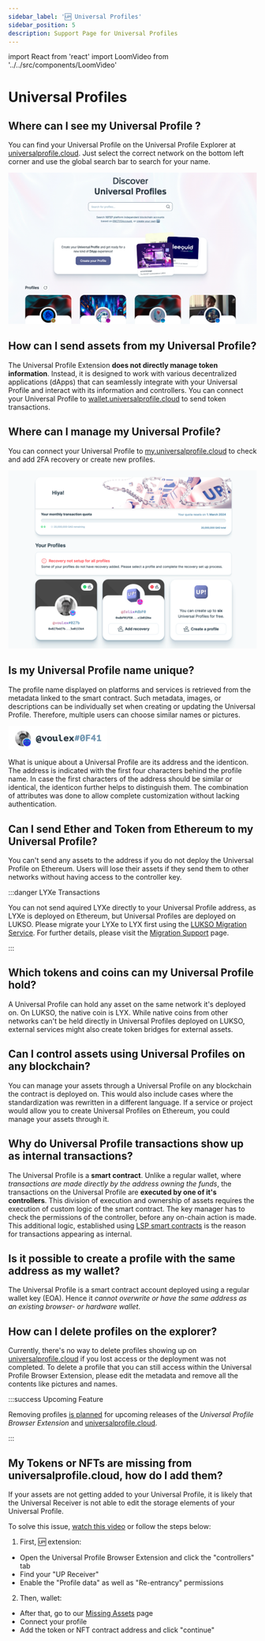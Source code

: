 ```yaml
---
sidebar_label: '🆙 Universal Profiles'
sidebar_position: 5
description: Support Page for Universal Profiles
---
```


import React from 'react'
import LoomVideo from '../../src/components/LoomVideo'

# Universal Profiles

## Where can I see my Universal Profile ?

You can find your Universal Profile on the Universal Profile Explorer at [universalprofile.cloud](https://universalprofile.cloud/). Just select the correct network on the bottom left corner and use the global search bar to search for your name.

![Universal Profile Explorer](../../static/img/general/up-cloud.png)

## How can I send assets from my Universal Profile?

The Universal Profile Extension **does not directly manage token information**. Instead, it is designed to work with various decentralized applications (dApps) that can seamlessly integrate with your Universal Profile and interact with its information and controllers. You can connect your Universal Profile to [wallet.universalprofile.cloud](https://wallet.universalprofile.cloud/) to send token transactions.

<LoomVideo src="https://www.loom.com/embed/47b4f4e671b248219cac48726358a791?sid=a88bd596-8860-4677-83c9-33384ccfdcb1" />

## Where can I manage my Universal Profile?

You can connect your Universal Profile to [my.universalprofile.cloud](https://my.universalprofile.cloud/) to check and add 2FA recovery or create new profiles.

![Universal Profile Management](../../static/img/general/recovery-dashboard.png)

## Is my Universal Profile name unique?

The profile name displayed on platforms and services is retrieved from the metadata linked to the smart contract. Such metadata, images, or descriptions can be individually set when creating or updating the Universal Profile. Therefore, multiple users can choose similar names or pictures.

<div style={{textAlign: 'center'}}>

<img
    src="/img/general/profile-name.png"
    alt="Universal Profile Name"
    width="200"
/>

</div>

What is unique about a Universal Profile are its address and the identicon. The address is indicated with the first four characters behind the profile name. In case the first characters of the address should be similar or identical, the identicon further helps to distinguish them. The combination of attributes was done to allow complete customization without lacking authentication.

## Can I send Ether and Token from Ethereum to my Universal Profile?

You can't send any assets to the address if you do not deploy the Universal Profile on Ethereum. Users will lose their assets if they send them to other networks without having access to the controller key.

:::danger LYXe Transactions

You can not send aquired LYXe directly to your Universal Profile address, as LYXe is deployed on Ethereum, but Universal Profiles are deployed on LUKSO. Please migrate your LYXe to LYX first using the [LUKSO Migration Service](https://migrate.lukso.network/). For further details, please visit the [Migration Support](../migration/introduction.md) page.

:::

## Which tokens and coins can my Universal Profile hold?

A Universal Profile can hold any asset on the same network it's deployed on. On LUKSO, the native coin is LYX. While native coins from other networks can't be held directly in Universal Profiles deployed on LUKSO, external services might also create token bridges for external assets.

## Can I control assets using Universal Profiles on any blockchain?

You can manage your assets through a Universal Profile on any blockchain the contract is deployed on. This would also include cases where the standardization was rewritten in a different language. If a service or project would allow you to create Universal Profiles on Ethereum, you could manage your assets through it.

## Why do Universal Profile transactions show up as internal transactions?

The Universal Profile is a **smart contract**. Unlike a regular wallet, where _transactions are made directly by the address owning the funds_, the transactions on the Universal Profile are **executed by one of it's controllers**. This division of execution and ownership of assets requires the execution of custom logic of the smart contract. The key manager has to check the permissions of the controller, before any on-chain action is made. This additional logic, established using [LSP smart contracts](https://docs.lukso.tech/standards/introduction) is the reason for transactions appearing as internal.

## Is it possible to create a profile with the same address as my wallet?

The Universal Profile is a smart contract account deployed using a regular wallet key (EOA). Hence it _cannot overwrite or have the same address as an existing browser- or hardware wallet_.

## How can I delete profiles on the explorer?

Currently, there's no way to delete profiles showing up on [universalprofile.cloud](https://universalprofile.cloud/) if you lost access or the deployment was not completed. To delete a profile that you can still access within the Universal Profile Browser Extension, please edit the metadata and remove all the contents like pictures and names.

:::success Upcoming Feature

Removing profiles [is planned](./feature-requests.md) for upcoming releases of the _Universal Profile Browser Extension_ and [universalprofile.cloud](https://universalprofile.cloud).

:::

## My Tokens or NFTs are missing from universalprofile.cloud, how do I add them?

If your assets are not getting added to your Universal Profile, it is likely that the Universal Receiver is not able to edit the storage elements of your Universal Profile.

To solve this issue, [watch this video](https://www.loom.com/share/ff12158265e6482d837d5f9d420b87dd) or follow the steps below:

1. First, 🆙 extension:

- Open the Universal Profile Browser Extension and click the "controllers" tab
- Find your "UP Receiver"
- Enable the "Profile data" as well as "Re-entrancy" permissions

2. Then, wallet:

- After that, go to our [Missing Assets](https://wallet.universalprofile.cloud/settings/missing-assets) page
- Connect your profile
- Add the token or NFT contract address and click "continue"
